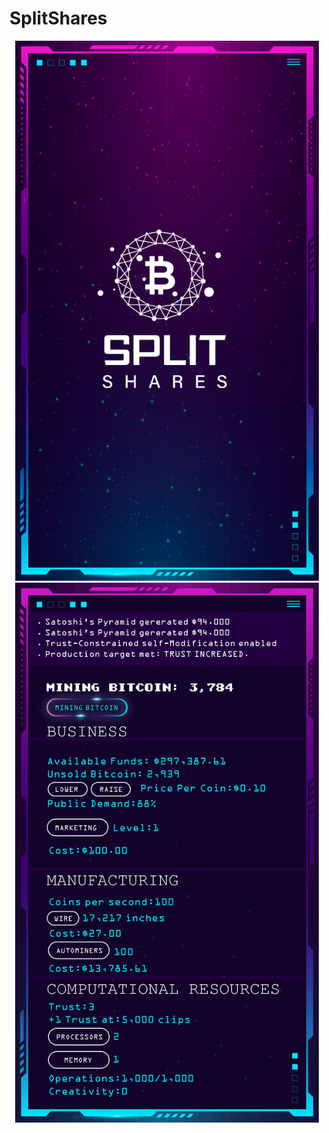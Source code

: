 # SplitShares
<div align="center">
<img
    src="https://raw.githubusercontent.com/Blue-BigTech/Moonhub-Images/master/Split01.jpg"
    width="486"
    height=auto
  />
  
</div>
<div align="center">
<img
    src="https://raw.githubusercontent.com/Blue-BigTech/Moonhub-Images/master/Split02.png"
    width="486"
    height=auto
  />
  
</div>
